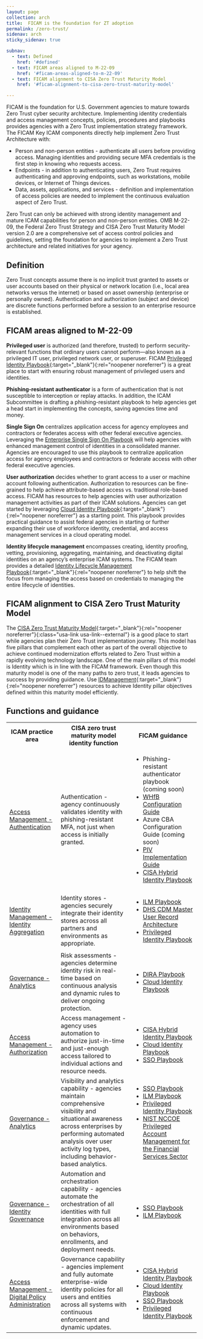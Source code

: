 ```yaml
---
layout: page
collection: arch
title:  FICAM is the foundation for ZT adoption
permalink: /zero-trust/
sidenav: arch
sticky_sidenav: true

subnav:
  - text: Defined
    href: '#defined'
  - text: FICAM areas aligned to M-22-09
    href: '#ficam-areas-aligned-to-m-22-09'
  - text: FICAM alignment to CISA Zero Trust Maturity Model
    href: '#ficam-alignment-to-cisa-zero-trust-maturity-model'

---
```


FICAM is the foundation for U.S. Government agencies to mature towards Zero Trust cyber security architecture. Implementing identity credentials and access management concepts, policies, procedures and playbooks provides agencies with a Zero Trust implementation strategy framework. The FICAM Key ICAM components directly help implement Zero Trust Architecture with:
 
  - Person and non-person entities - authenticate all users before providing access. Managing identities and providing secure MFA credentials is the first step in knowing who requests access.
  - Endpoints - in addition to authenticating users, Zero Trust requires authenticating and approving endpoints, such as workstations, mobile devices, or Internet of Things devices.
  - Data, assets, applications, and services - definition and implementation of access policies are needed to implement the continuous evaluation aspect of Zero Trust.

Zero Trust can only be achieved with strong identity management and mature ICAM capabilities for person and non-person entities.  OMB M-22-09, the Federal Zero Trust Strategy and CISA Zero Trust Maturity Model version 2.0 are a comprehensive set of access control policies and guidelines, setting the foundation for agencies to implement a Zero Trust architecture and related initiatives for your agency.

## Definition
Zero Trust concepts assume there is no implicit trust granted to assets or user accounts based on their physical or network location (i.e., local area networks versus the internet) or based on asset ownership (enterprise or personally owned). Authentication and authorization (subject and device) are discrete functions performed before a session to an enterprise resource is established.

## FICAM areas aligned to M-22-09
**Privileged user** is authorized (and therefore, trusted) to perform security-relevant functions that ordinary users cannot perform—also known as a privileged IT user, privileged network user, or superuser. FICAM [Privileged Identity Playbook]({{site.baseurl}}/playbooks/pam/){:target="_blank"}{:rel="noopener noreferrer"} is a great place to start with ensuring robust management of privileged users and identities.

**Phishing-resistant authenticator** is a form of authentication that is not susceptible to interception or replay attacks. In addition, the ICAM Subcommittee is drafting a phishing-resistant playbook to help agencies get a head start in implementing the concepts, saving agencies time and money.

**Single Sign On** centralizes application access for agency employees and contractors or federates access with other federal executive agencies. Leveraging the [Enterprise Single Sign On Playbook]({{site.baseurl}}/playbooks/sso/) will help agencies with enhanced management control of identities in a consolidated manner. Agencies are encouraged to use this playbook to centralize application access for agency employees and contractors or federate access with other federal executive agencies.

**User authorization** decides whether to grant access to a user or machine account following authentication. Authorization to resources can be fine-grained to help achieve attribute-based access vs. traditional role-based access. FICAM has resources to help agencies with user authorization management activities as part of their ICAM solutions. Agencies can get started by leveraging [Cloud Identity Playbook]({{site.baseurl}}/playbooks/cloud/){:target="_blank"}{:rel="noopener noreferrer"} as a starting point. This playbook provides practical guidance to assist federal agencies in starting or further expanding their use of workforce identity, credential, and access management services in a cloud operating model.

**Identity lifecycle management** encompasses creating, identity proofing, vetting, provisioning, aggregating, maintaining, and deactivating digital identities on an agency’s enterprise ICAM systems. The FICAM team provides a detailed [Identity Lifecycle Management Playbook]({{site.baseurl}}/playbooks/ilm/){:target="_blank"}{:rel="noopener noreferrer"} to help shift the focus from managing the access based on credentials to managing the entire lifecycle of identities.

 
## FICAM alignment to CISA Zero Trust Maturity Model

The [CISA Zero Trust Maturity Model](https://www.cisa.gov/sites/default/files/2023-04/zero_trust_maturity_model_v2_508.pdf){:target="_blank"}{:rel="noopener noreferrer"}{:class="usa-link usa-link--external"} is a good place to start while agencies plan their Zero Trust implementation journey. This model has five pillars that complement each other as part of the overall objective to achieve continued modernization efforts related to Zero Trust within a rapidly evolving technology landscape. One of the main pillars of this model is Identity which is in line with the FICAM framework. Even though this maturity model is one of the many paths to zero trust, it leads agencies to success by providing guidance. Use [IDManagement]({{site.baseurl}}){:target="_blank"}{:rel="noopener noreferrer"} resources to achieve Identity pillar objectives defined within this maturity model efficiently.

## Functions and guidance

<table>
  <tr>
    <th><strong>ICAM practice area</strong></th>
    <th><strong>CISA zero trust maturity model identity function</strong></th>
    <th><strong>FICAM guidance</strong></th>
  </tr>
  <tr>
    <td><a class="usa-link usa-link--external" class="usa-link" href="https://www.idmanagement.gov/arch/#access-management" target="_blank" rel="noopener noreferrer">Access Management - Authentication</a></td>
    <td>Authentication - agency continuously validates identity with phishing-resistant MFA, not just when access is initially granted.</td>
    <td>
      <ul>
        <li>Phishing-resistant authenticator playbook (coming soon)</li>
        <li><a class="usa-link usa-link--external" class="usa-link" href="https://www.idmanagement.gov/implement/whfb/" target="_blank" rel="noopener noreferrer">WHfB Configuration Guide</a></li>
        <li>Azure CBA Configuration Guide (coming soon)</li>
        <li><a class="usa-link usa-link--external" class="usa-link" href="https://www.idmanagement.gov/implement/scl-windows/" target="_blank" rel="noopener noreferrer">PIV Implementation Guide</a></li>
        <li><a class="usa-link usa-link--external" class="usa-link" href="https://www.cisa.gov/sites/default/files/2023-03/csso-scuba-guidance_document-hybrid_identity_solutions_architecture-2023.03.14-final.pdf" target="_blank" rel="noopener noreferrer">CISA Hybrid Identity Playbook</a></li>
      </ul>
    </td>
  </tr>
  <tr>
    <td><a class="usa-link usa-link--external" class="usa-link" href="https://www.idmanagement.gov/arch/#identity-management" target="_blank" rel="noopener noreferrer">Identity Management - Identity Aggregation</a></td>
    <td>Identity stores - agencies securely integrate their identity stores across all partners and environments as appropriate.</td>
    <td>
        <ul>
          <li><a class="usa-link usa-link--external" class="usa-link" href="https://www.idmanagement.gov/playbooks/ilm/" target="_blank" rel="noopener noreferrer">ILM Playbook</a></li>
          <li><a class="usa-link usa-link--external" class="usa-link" href="https://www.cisa.gov/resources-tools/programs/continuous-diagnostics-and-mitigation-cdm-program/program-approved-products-list-apl" target="_blank" rel="noopener noreferrer">DHS CDM Master User Record Architecture</a></li>
          <li><a class="usa-link usa-link--external" class="usa-link" href="https://www.idmanagement.gov/playbooks/pam/" target="_blank" rel="noopener noreferrer">Privileged Identity Playbook</a></li>
        </ul>
      </td>
  </tr>
  <tr>
    <td><a class="usa-link usa-link--external" class="usa-link" href="https://www.idmanagement.gov/arch/#governance" target="_blank" rel="noopener noreferrer">Governance - Analytics</a></td>
    <td>Risk assessments - agencies determine identity risk in real-time based on continuous analysis and dynamic rules to deliver ongoing protection.</td>
    <td>
      <ul>
        <li><a class="usa-link usa-link--external" class="usa-link" href="https://www.idmanagement.gov/playbooks/dira/" target="_blank" rel="noopener noreferrer">DIRA Playbook</a></li>
        <li><a class="usa-link usa-link--external" class="usa-link" href="https://www.idmanagement.gov/playbooks/cloud/" target="_blank" rel="noopener noreferrer">Cloud Identity Playbook</a></li>
      </ul>
    </td>
  </tr>
  <tr>
    <td><a class="usa-link usa-link--external" class="usa-link" href="https://www.idmanagement.gov/arch/#access-management" target="_blank" rel="noopener noreferrer">Access Management - Authorization</a></td>
    <td>Access management - agency uses automation to authorize just-in-time and just-enough access tailored to individual actions and resource needs.</td>
    <td>
      <ul>
        <li><a class="usa-link usa-link--external" class="usa-link" href="https://www.cisa.gov/sites/default/files/2023-03/csso-scuba-guidance_document-hybrid_identity_solutions_architecture-2023.03.14-final.pdf" target="_blank" rel="noopener noreferrer">CISA Hybrid Identity Playbook</a></li>
        <li><a class="usa-link usa-link--external" class="usa-link" href="https://www.idmanagement.gov/playbooks/cloud/" target="_blank" rel="noopener noreferrer">Cloud Identity Playbook</a></li>
        <li><a class="usa-link usa-link--external" class="usa-link" href="https://www.idmanagement.gov/playbooks/sso/" target="_blank" rel="noopener noreferrer">SSO Playbook</a></li>
      </ul>
    </td>
  </tr>
  <tr>
    <td><a class="usa-link usa-link--external" class="usa-link" href="https://www.idmanagement.gov/arch/#governance" target="_blank" rel="noopener noreferrer">Governance - Analytics</a></td>
    <td>Visibility and analytics capability - agencies maintain comprehensive visibility and situational awareness across enterprises by performing automated analysis over user activity log types, including behavior-based analytics.</td>
    <td>
      <ul>
        <li><a class="usa-link usa-link--external" class="usa-link" href="https://www.idmanagement.gov/playbooks/sso/" target="_blank" rel="noopener noreferrer">SSO Playbook</a></li>
        <li><a class="usa-link usa-link--external" class="usa-link" href="https://www.idmanagement.gov/playbooks/ilm/" target="_blank" rel="noopener noreferrer">ILM Playbook</a></li>
        <li><a class="usa-link usa-link--external" class="usa-link" href="https://www.idmanagement.gov/playbooks/pam/" target="_blank" rel="noopener noreferrer">Privileged Identity Playbook</a></li>
        <li><a class="usa-link usa-link--external" class="usa-link" href="https://www.nccoe.nist.gov/financial-services/privileged-account-management" target="_blank" rel="noopener noreferrer">NIST NCCOE Privileged Account Management for the Financial Services Sector</a></li>
      </ul>
    </td>
  </tr>
  <tr>
    <td><a class="usa-link usa-link--external" class="usa-link" href="https://www.idmanagement.gov/arch/#governance" target="_blank" rel="noopener noreferrer">Governance - Identity Governance</a></td>
    <td>Automation and orchestration capability - agencies automate the orchestration of all identities with full integration across all environments based on behaviors, enrollments, and deployment needs.</td>
    <td>
      <ul>
        <li><a class="usa-link usa-link--external" class="usa-link" href="https://www.idmanagement.gov/playbooks/sso/" target="_blank" rel="noopener noreferrer">SSO Playbook</a></li>
        <li><a class="usa-link usa-link--external" class="usa-link" href="https://www.idmanagement.gov/playbooks/ilm/" target="_blank" rel="noopener noreferrer">ILM Playbook</a></li>
      </ul>
    </td>
  </tr>
  <tr>
    <td><a class="usa-link usa-link--external" class="usa-link" href="https://www.idmanagement.gov/arch/#access-management" target="_blank" rel="noopener noreferrer">Access Management - Digital Policy Administration</a></td>
    <td>Governance capability - agencies implement and fully automate enterprise-wide identity policies for all users and entities across all systems with continuous enforcement and dynamic updates.</td>
    <td>
      <ul>
        <li><a class="usa-link usa-link--external" class="usa-link" href="https://www.cisa.gov/sites/default/files/2023-03/csso-scuba-guidance_document-hybrid_identity_solutions_architecture-2023.03.14-final.pdf" target="_blank" rel="noopener noreferrer">CISA Hybrid Identity Playbook</a></li>
        <li><a class="usa-link usa-link--external" class="usa-link" href="https://www.idmanagement.gov/playbooks/cloud/" target="_blank" rel="noopener noreferrer">Cloud Identity Playbook</a></li>
        <li><a class="usa-link usa-link--external" class="usa-link" href="https://www.idmanagement.gov/playbooks/sso/" target="_blank" rel="noopener noreferrer">SSO Playbook</a></li>
        <li><a class="usa-link usa-link--external" class="usa-link" href="https://www.idmanagement.gov/playbooks/pam/" target="_blank" rel="noopener noreferrer">Privileged Identity Playbook</a></li>
      </ul>
    </td>
  </tr>
</table>
